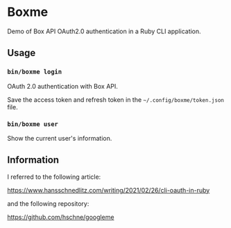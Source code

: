 # Boxme

Demo of Box API OAuth2.0 authentication in a Ruby CLI application.

## Usage

### `bin/boxme login`

OAuth 2.0 authentication with Box API.

Save the access token and refresh token in the `~/.config/boxme/token.json` file.

### `bin/boxme user`

Show the current user's information.

## Information

I referred to the following article:

https://www.hansschnedlitz.com/writing/2021/02/26/cli-oauth-in-ruby

and the following repository:

https://github.com/hschne/googleme
